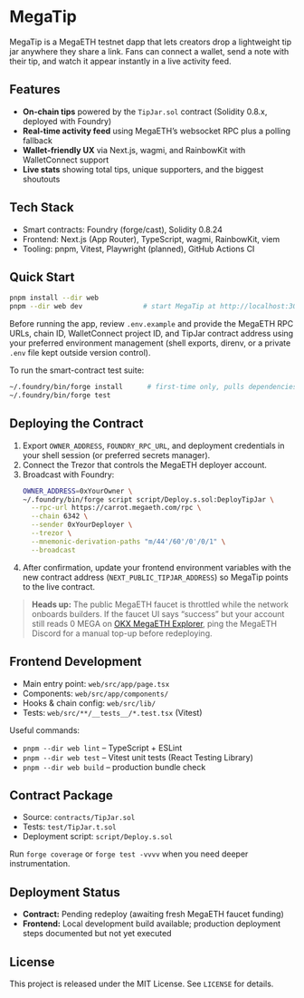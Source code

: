 # MegaTip

MegaTip is a MegaETH testnet dapp that lets creators drop a lightweight tip jar anywhere they share a link. Fans can connect a wallet, send a note with their tip, and watch it appear instantly in a live activity feed.

## Features
- **On-chain tips** powered by the `TipJar.sol` contract (Solidity 0.8.x, deployed with Foundry)
- **Real-time activity feed** using MegaETH’s websocket RPC plus a polling fallback
- **Wallet-friendly UX** via Next.js, wagmi, and RainbowKit with WalletConnect support
- **Live stats** showing total tips, unique supporters, and the biggest shoutouts

## Tech Stack
- Smart contracts: Foundry (forge/cast), Solidity 0.8.24
- Frontend: Next.js (App Router), TypeScript, wagmi, RainbowKit, viem
- Tooling: pnpm, Vitest, Playwright (planned), GitHub Actions CI

## Quick Start
```bash
pnpm install --dir web
pnpm --dir web dev               # start MegaTip at http://localhost:3000
```

Before running the app, review `.env.example` and provide the MegaETH RPC URLs, chain ID, WalletConnect project ID, and TipJar contract address using your preferred environment management (shell exports, direnv, or a private `.env` file kept outside version control).

To run the smart-contract test suite:
```bash
~/.foundry/bin/forge install      # first-time only, pulls dependencies
~/.foundry/bin/forge test
```

## Deploying the Contract
1. Export `OWNER_ADDRESS`, `FOUNDRY_RPC_URL`, and deployment credentials in your shell session (or preferred secrets manager).
2. Connect the Trezor that controls the MegaETH deployer account.
3. Broadcast with Foundry:
   ```bash
   OWNER_ADDRESS=0xYourOwner \
   ~/.foundry/bin/forge script script/Deploy.s.sol:DeployTipJar \
     --rpc-url https://carrot.megaeth.com/rpc \
     --chain 6342 \
     --sender 0xYourDeployer \
     --trezor \
     --mnemonic-derivation-paths "m/44'/60'/0'/0/1" \
     --broadcast
   ```
4. After confirmation, update your frontend environment variables with the new contract address (`NEXT_PUBLIC_TIPJAR_ADDRESS`) so MegaTip points to the live contract.

> **Heads up:** The public MegaETH faucet is throttled while the network onboards builders. If the faucet UI says “success” but your account still reads 0 MEGA on [OKX MegaETH Explorer](https://www.okx.com/web3/explorer/megaeth-testnet), ping the MegaETH Discord for a manual top-up before redeploying.

## Frontend Development
- Main entry point: `web/src/app/page.tsx`
- Components: `web/src/app/components/`
- Hooks & chain config: `web/src/lib/`
- Tests: `web/src/**/__tests__/*.test.tsx` (Vitest)

Useful commands:
- `pnpm --dir web lint` – TypeScript + ESLint
- `pnpm --dir web test` – Vitest unit tests (React Testing Library)
- `pnpm --dir web build` – production bundle check

## Contract Package
- Source: `contracts/TipJar.sol`
- Tests: `test/TipJar.t.sol`
- Deployment script: `script/Deploy.s.sol`

Run `forge coverage` or `forge test -vvvv` when you need deeper instrumentation.

## Deployment Status
- **Contract:** Pending redeploy (awaiting fresh MegaETH faucet funding)
- **Frontend:** Local development build available; production deployment steps documented but not yet executed

## License
This project is released under the MIT License. See `LICENSE` for details.
